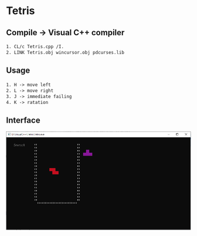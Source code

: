# Tetris
## Compile -> Visual C++ compiler
    1. CL/c Tetris.cpp /I.
    2. LINK Tetris.obj wincursor.obj pdcurses.lib
    
## Usage
    1. H -> move left
    2. L -> move right
    3. J -> immediate failing
    4. K -> ratation
    
## Interface
![image](https://github.com/DCL-Lawrence/Tetris/blob/main/Picture/interface.png)

